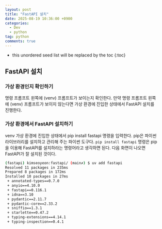 ```yaml
---
layout: post
title: "FastAPI 설치"
date: 2025-08-19 10:36:00 +0900
categories: 
  - Dev
  - python
tag: python
comments: true
---
```


* this unordered seed list will be replaced by the toc
{:toc}


## FastAPI 설치

### 가상 환경인지 확인하기

명령 프롬프트 왼쪽에 (venv) 프롬프트가 보이는지 확인한다. 만약 명령 프롬프트 왼쪽에 (venv) 프롬프트가 보이지 않는다면 가상 환경에 진입한 상태에서  FastAPI 설치를 진행한다.

### 가상 환경에서 FastAPI 설치하기

venv 가상 환경에 진입한 상태에서 pip install fastapi 명령을 입력한다. pip은 파이썬 라이브러리를 설치하고 관리해 주는 파이썬 도구다. `pip install fastapi` 명령은 pip을 이용해 FastAPI를 설치하라는 명령어라고 생각하면 된다. 다음 화면이 나오면 FastAPI가 잘 설치된 것이다.

```bash
(fastapi) kimseoyeon:fastapi/ (main✗) $ uv add fastapi                  [16:19:31]
Resolved 11 packages in 235ms
Prepared 8 packages in 172ms
Installed 10 packages in 27ms
 + annotated-types==0.7.0
 + anyio==4.10.0
 + fastapi==0.116.1
 + idna==3.10
 + pydantic==2.11.7
 + pydantic-core==2.33.2
 + sniffio==1.3.1
 + starlette==0.47.2
 + typing-extensions==4.14.1
 + typing-inspection==0.4.1
```